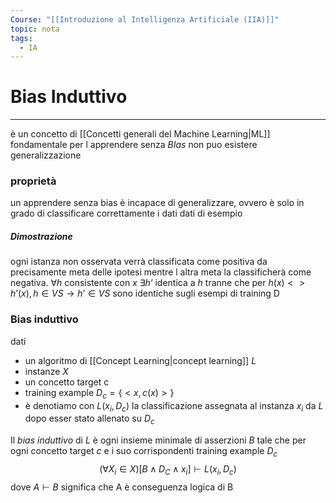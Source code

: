 ```yaml
---
Course: "[[Introduzione al Intelligenza Artificiale (IIA)]]"
topic: nota
tags:
  - IA
---
```


# Bias Induttivo
---
è un concetto di [[Concetti generali del Machine Learning|ML]] fondamentale per l apprendere senza _BIas_ non puo esistere generalizzazione 

### proprietà
un apprendere senza bias è incapace di generalizzare, ovvero è solo in grado di classificare correttamente i dati dati di esempio
##### Dimostrazione
ogni istanza non osservata verrà classificata come positiva da precisamente meta delle ipotesi mentre l altra meta la classificherà come negativa. 
$\forall h$ consistente con $x$ $\exists h‘$ identica a $h$ tranne che per $h(x) <>h’(x), h\in VS \rightarrow h’ \in VS$ sono identiche sugli esempi di training D



### Bias induttivo
dati
- un algoritmo di [[Concept Learning|concept learning]] $L$
- instanze $X$ 
- un concetto target c
- training example $D_c = \{<x,c(x)>\}$
- è denotiamo con $L(x_i,D_c)$  la classificazione assegnata al instanza $x_i$ da $L$ dopo esser stato allenato su $D_c$

Il _bias induttivo_ di $L$ è ogni insieme minimale di asserzioni $B$ tale che per ogni concetto target $c$ e i suo corrispondenti  training example $D_c$ $$(\forall X_i \in X)[B \land D_C \land x_i] \vdash L(x_i,D_c)$$
dove $A\vdash B$ significa che A è conseguenza logica di B